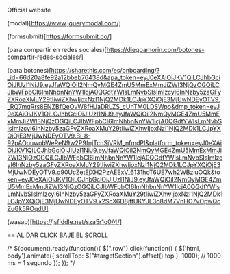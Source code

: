 Official website

(modal)[https://www.jquerymodal.com/]

(formsubmit)[https://formsubmit.co/]

(para compartir en redes sociales)[https://diegoamorin.com/botones-compartir-redes-sociales/]

(para botones)[https://sharethis.com/es/onboarding/?_id=66d20a8fe92a12bbeb76438d&apa_token=eyJ0eXAiOiJKV1QiLCJhbGciOiJIUzI1NiJ9.eyJfaWQiOiI2NmQyMGE4ZmU5MmExMmJiZWI3NjQzOGQiLCJlbWFpbCI6ImNhbnNnYW1lcjA0QGdtYWlsLmNvbSIsImlzcyI6InNzby5zaGFyZXRoaXMuY29tIiwiZXhwIjoxNzI1NjQ2MDk1LCJpYXQiOjE3MjUwNDEyOTV9._RQ7mqRrs8ENZBfQeOvW8fHJaDRLZS_cUnTM0LDSWpo&dmp_token=eyJ0eXAiOiJKV1QiLCJhbGciOiJIUzI1NiJ9.eyJfaWQiOiI2NmQyMGE4ZmU5MmExMmJiZWI3NjQzOGQiLCJlbWFpbCI6ImNhbnNnYW1lcjA0QGdtYWlsLmNvbSIsImlzcyI6InNzby5zaGFyZXRoaXMuY29tIiwiZXhwIjoxNzI1NjQ2MDk1LCJpYXQiOjE3MjUwNDEyOTV9.Bi_8-92pAOouwobWeReN9w2P9fnjTcnSjVRM_nfmdPI&platform_token=eyJ0eXAiOiJKV1QiLCJhbGciOiJIUzI1NiJ9.eyJfaWQiOiI2NmQyMGE4ZmU5MmExMmJiZWI3NjQzOGQiLCJlbWFpbCI6ImNhbnNnYW1lcjA0QGdtYWlsLmNvbSIsImlzcyI6InNzby5zaGFyZXRoaXMuY29tIiwiZXhwIjoxNzI1NjQ2MDk1LCJpYXQiOjE3MjUwNDEyOTV9.q90UcZetEjXH2PzAEExV_6131hoT6UE7wh2WBziuOQk&token=eyJ0eXAiOiJKV1QiLCJhbGciOiJIUzI1NiJ9.eyJfaWQiOiI2NmQyMGE4ZmU5MmExMmJiZWI3NjQzOGQiLCJlbWFpbCI6ImNhbnNnYW1lcjA0QGdtYWlsLmNvbSIsImlzcyI6InNzby5zaGFyZXRoaXMuY29tIiwiZXhwIjoxNzI1NjQ2MDk1LCJpYXQiOjE3MjUwNDEyOTV9.x2ScX6D8jttUKYJL3o8dM7VnHO7vOpwQcZuGk5ROqdU]

(wasap)[https://jsfiddle.net/sza5r1q0/4/]


== AL DAR CLICK BAJE EL SCROLL 
<script src="https://ajax.googleapis.com/ajax/libs/jquery/3.5.1/jquery.min.js"></script>
/*
$(document).ready(function(){
    $(".row").click(function() {
        $('html, body').animate({
            scrollTop: $("#targetSection").offset().top
        }, 1000); // 1000 ms = 1 segundo
    });
});
*/
